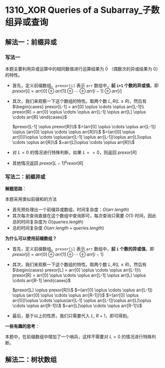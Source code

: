 # 1310_XOR Queries of a Subarray_子数组异或查询

## 解法一：前缀异或

### 写法一

本题主要利用异或运算中的相同数值进行运算结果为 $0$ （偶数次的异或结果为 $0$）的特性。

- 首先，定义前缀数组。`prexor[i]` 表示 `arr` 数组中，**前 `i+1` 个数的异或值**。即 $prexor[i] = arr[0] \oplus arr[1] \oplus \cdots \oplus arr[i-1] \oplus arr[i]$

- 其次，我们来观察一下这个数组的特性。取两个数 $L, R (L \le R)$，然后有
$\begin{cases}
 prexor[L-1] = arr[0] \oplus \cdots \oplus arr[L-1]\\
 prexor[R] = arr[0] \oplus \cdots \oplus arr[L-1] \oplus arr[L] \oplus \cdots arr[R]
\end{cases}$

    $prexor[L-1] \oplus prexor[R]\\$
    $=(arr[0] \oplus \cdots \oplus arr[L-1]) \oplus (arr[0] \oplus \cdots \oplus arr[R])\\$
    $=(arr[0] \oplus arr[0])\oplus \cdots \oplus(arr[L-1] \oplus arr[L-1])\oplus arr[L]\oplus \cdots \oplus arr[R]\\$
    $=arr[L]\oplus \cdots \oplus arr[R]\\$    

- 对 $L=0$ 的情况进行特殊判断，如果 $L==0$，则返回 $prexor[R]$
- 其他情况返回 $prexor[L-1] ^ prexor[R]$

### 写法二：前缀异或

**解题思路**：

本题采用类似前缀和的方法

- 首先预处理出一个前缀异或数组，时间复杂度：$O(arr.length)$
- 其次每次查询直接在这个数组中查询即可，每次查询只需要 $O(1)$ 时间，因此总的时间复杂度为 $O(queries.length)$
- 总的时间复杂度 $O(arr.length + queries.length)$

**为什么可以使用前缀数组？**

- 首先，定义前缀数组。`prexor[i]` 表示 `arr` 数组中，**前 `i` 个数的异或值**。即 $prexor[i] = arr[0] \oplus arr[1] \oplus \cdots \oplus arr[i-1]$
- 其次，我们来观察一下这个数组的特性。取两个数 $L, R (L \le R)$，然后有
$\begin{cases}
 prexor[L] = arr[0] \oplus \cdots \oplus arr[L-1]\\
 prexor[R] = arr[0] \oplus \cdots \oplus arr[L-1] \oplus arr[L] \oplus \cdots arr[R-1]
\end{cases}$

    $prexor[L] \oplus prexor[R]\\$
    $=(arr[0] \oplus \cdots \oplus arr[L-1]) \oplus (arr[0] \oplus \cdots \oplus arr[R-1])\\$
    $=(arr[0] \oplus arr[0])\oplus \cdots \oplus(arr[L-1] \oplus arr[L-1])\oplus arr[L]\oplus \cdots \oplus arr[R-1]\\$
    $=arr[L]\oplus \cdots \oplus arr[R-1]\\$

- 最后，基于以上的性质，我们只需要代入 $L$, $R+1$，即可得到。

**一些有趣的思考**：

本题中，在前缀数组中增加了一个哨兵，这样不需要对 $L=0$ 的情况进行特殊判断。

## 解法二：树状数组


